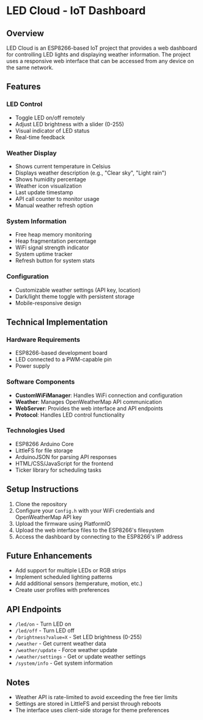 # LED Cloud - IoT Dashboard

## Overview
LED Cloud is an ESP8266-based IoT project that provides a web dashboard for controlling LED lights and displaying weather information. The project uses a responsive web interface that can be accessed from any device on the same network.

## Features

### LED Control
- Toggle LED on/off remotely
- Adjust LED brightness with a slider (0-255)
- Visual indicator of LED status
- Real-time feedback

### Weather Display
- Shows current temperature in Celsius
- Displays weather description (e.g., "Clear sky", "Light rain")
- Shows humidity percentage
- Weather icon visualization
- Last update timestamp
- API call counter to monitor usage
- Manual weather refresh option

### System Information
- Free heap memory monitoring
- Heap fragmentation percentage
- WiFi signal strength indicator
- System uptime tracker
- Refresh button for system stats

### Configuration
- Customizable weather settings (API key, location)
- Dark/light theme toggle with persistent storage
- Mobile-responsive design

## Technical Implementation

### Hardware Requirements
- ESP8266-based development board
- LED connected to a PWM-capable pin
- Power supply

### Software Components
- **CustomWiFiManager**: Handles WiFi connection and configuration
- **Weather**: Manages OpenWeatherMap API communication
- **WebServer**: Provides the web interface and API endpoints
- **Protocol**: Handles LED control functionality

### Technologies Used
- ESP8266 Arduino Core
- LittleFS for file storage
- ArduinoJSON for parsing API responses
- HTML/CSS/JavaScript for the frontend
- Ticker library for scheduling tasks

## Setup Instructions

1. Clone the repository
2. Configure your `Config.h` with your WiFi credentials and OpenWeatherMap API key
3. Upload the firmware using PlatformIO
4. Upload the web interface files to the ESP8266's filesystem
5. Access the dashboard by connecting to the ESP8266's IP address

## Future Enhancements
- Add support for multiple LEDs or RGB strips
- Implement scheduled lighting patterns
- Add additional sensors (temperature, motion, etc.)
- Create user profiles with preferences

## API Endpoints

- `/led/on` - Turn LED on
- `/led/off` - Turn LED off
- `/brightness?value=X` - Set LED brightness (0-255)
- `/weather` - Get current weather data
- `/weather/update` - Force weather update
- `/weather/settings` - Get or update weather settings
- `/system/info` - Get system information

## Notes
- Weather API is rate-limited to avoid exceeding the free tier limits
- Settings are stored in LittleFS and persist through reboots
- The interface uses client-side storage for theme preferences
